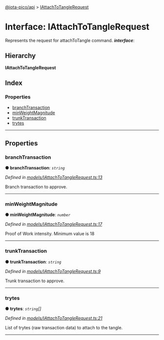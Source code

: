 [@iota-pico/api](../README.md) > [IAttachToTangleRequest](../interfaces/iattachtotanglerequest.md)

# Interface: IAttachToTangleRequest

Represents the request for attachToTangle command.
*__interface__*: 

## Hierarchy

**IAttachToTangleRequest**

## Index

### Properties

* [branchTransaction](iattachtotanglerequest.md#branchtransaction)
* [minWeightMagnitude](iattachtotanglerequest.md#minweightmagnitude)
* [trunkTransaction](iattachtotanglerequest.md#trunktransaction)
* [trytes](iattachtotanglerequest.md#trytes)

---

## Properties

<a id="branchtransaction"></a>

###  branchTransaction

**●  branchTransaction**:  *`string`* 

*Defined in [models/IAttachToTangleRequest.ts:13](https://github.com/iota-pico/api/blob/242aedb/src/models/IAttachToTangleRequest.ts#L13)*

Branch transaction to approve.

___

<a id="minweightmagnitude"></a>

###  minWeightMagnitude

**●  minWeightMagnitude**:  *`number`* 

*Defined in [models/IAttachToTangleRequest.ts:17](https://github.com/iota-pico/api/blob/242aedb/src/models/IAttachToTangleRequest.ts#L17)*

Proof of Work intensity. Minimum value is 18

___

<a id="trunktransaction"></a>

###  trunkTransaction

**●  trunkTransaction**:  *`string`* 

*Defined in [models/IAttachToTangleRequest.ts:9](https://github.com/iota-pico/api/blob/242aedb/src/models/IAttachToTangleRequest.ts#L9)*

Trunk transaction to approve.

___

<a id="trytes"></a>

###  trytes

**●  trytes**:  *`string`[]* 

*Defined in [models/IAttachToTangleRequest.ts:21](https://github.com/iota-pico/api/blob/242aedb/src/models/IAttachToTangleRequest.ts#L21)*

List of trytes (raw transaction data) to attach to the tangle.

___

